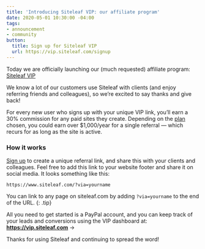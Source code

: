 ```yaml
---
title: 'Introducing Siteleaf VIP: our affiliate program'
date: 2020-05-01 10:30:00 -04:00
tags:
- announcement
- community
button:
  title: Sign up for Siteleaf VIP
  url: https://vip.siteleaf.com/signup
---
```


Today we are officially launching our (much requested) affiliate program: [Siteleaf VIP](https://vip.siteleaf.com/signup)

We know a lot of our customers use Siteleaf with clients (and enjoy referring friends and colleagues), so we’re excited to say thanks and give back!

For every new user who signs up with your unique VIP link, you’ll earn a 30% commission for any paid sites they create. Depending on the [plan](/plans) chosen, you could earn over $1,000/year for a single referral — which recurs for as long as the site is active.

### How it works

[Sign up](https://vip.siteleaf.com/signup) to create a unique referral link, and share this with your clients and colleagues. Feel free to add this link to your website footer and share it on social media. It looks something like this:

```
https://www.siteleaf.com/?via=yourname
```

You can link to any page on siteleaf.com by adding `?via=yourname` to the end of the URL. 
{: .tip}

All you need to get started is a PayPal account, and you can keep track of your leads and conversions using the VIP dashboard at: 
**https://vip.siteleaf.com** &rarr;

Thanks for using Siteleaf and continuing to spread the word!
